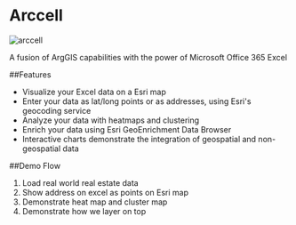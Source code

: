 # Arccell

![arccell](excel-addin/App\\Home\\arccelllogo.png)  

A fusion of ArgGIS capabilities with the power of Microsoft Office 365 Excel

##Features
* Visualize your Excel data on a Esri map
* Enter your data as lat/long points or as addresses, using Esri's geocoding service
* Analyze your data with heatmaps and clustering
* Enrich your data using Esri GeoEnrichment Data Browser
* Interactive charts demonstrate the integration of geospatial and non-geospatial data

##Demo Flow
1. Load real world real estate data
2. Show address on excel as points on Esri map
3. Demonstrate heat map and cluster map
4. Demonstrate how we layer on top
